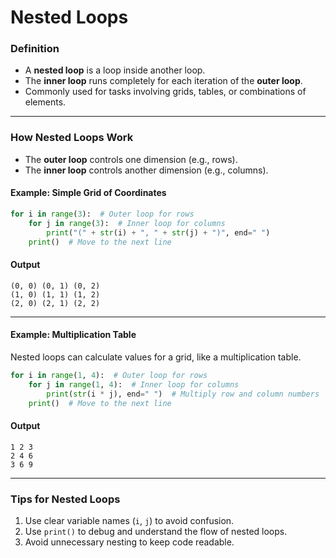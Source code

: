 # Nested Loops

### Definition
- A **nested loop** is a loop inside another loop.
- The **inner loop** runs completely for each iteration of the **outer loop**.
- Commonly used for tasks involving grids, tables, or combinations of elements.

---

### How Nested Loops Work
- The **outer loop** controls one dimension (e.g., rows).
- The **inner loop** controls another dimension (e.g., columns).

#### Example: Simple Grid of Coordinates
```python
for i in range(3):  # Outer loop for rows
    for j in range(3):  # Inner loop for columns
        print("(" + str(i) + ", " + str(j) + ")", end=" ")
    print()  # Move to the next line
```

#### Output
```
(0, 0) (0, 1) (0, 2)
(1, 0) (1, 1) (1, 2)
(2, 0) (2, 1) (2, 2)
```

---

#### Example: Multiplication Table
Nested loops can calculate values for a grid, like a multiplication table.

```python
for i in range(1, 4):  # Outer loop for rows
    for j in range(1, 4):  # Inner loop for columns
        print(str(i * j), end=" ")  # Multiply row and column numbers
    print()  # Move to the next line
```

#### Output
```
1 2 3
2 4 6
3 6 9
```

---

### **Tips for Nested Loops**
1. Use clear variable names (`i`, `j`) to avoid confusion.
2. Use `print()` to debug and understand the flow of nested loops.
3. Avoid unnecessary nesting to keep code readable.
